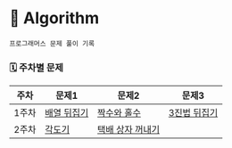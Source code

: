 # 🧠 Algorithm
`프로그래머스 문제 풀이 기록`


### 🗓️ 주차별 문제
| 주차 | 문제1| 문제2 | 문제3 |
|------|------|-------|-------|
| 1주차 | [배열 뒤집기](/week01/2025-06-26/배열뒤집기.md) | [짝수와 홀수](/week01/2025-06-26/짝수와홀수.md) | [3진법 뒤집기 ](/week01/2025-06-29/3진법뒤집기.md) |
| 2주차 | [각도기](/week02/2025-07-01/각도기.md) | [택배 상자 꺼내기](/week02/2025-07-04/택배상자꺼내기.md) |